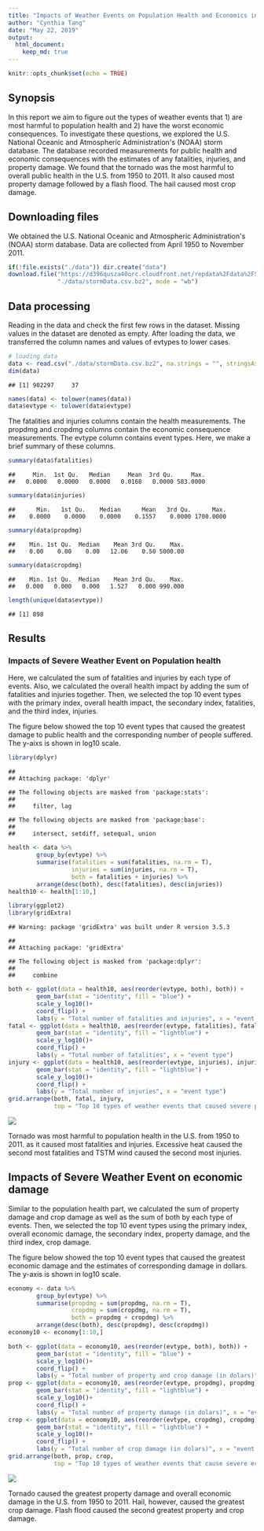 ```yaml
---
title: "Impacts of Weather Events on Population Health and Economics in the U.S."
author: "Cynthia Tang"
date: "May 22, 2019"
output: 
  html_document:
    keep_md: true
---
```



```r
knitr::opts_chunk$set(echo = TRUE)
```

## Synopsis

In this report we aim to figure out the types of weather events that 1) are most
harmful to population health and 2) have the worst economic consequences. To 
investigate these questions, we explored 
the U.S. National Oceanic and Atmospheric Administration's (NOAA) storm database. 
The database recorded measurements for public health and economic consequences with
the estimates of any fatalities, injuries, and property damage.
We found that the tornado was the most harmful to overall public health in the U.S. from
1950 to 2011. It also caused most property damage followed by a flash flood. 
The hail caused most crop damage.

## Downloading files

We obtained the U.S. National Oceanic and Atmospheric Administration's (NOAA) 
storm database. Data are collected from April 1950 to November 2011.


```r
if(!file.exists("./data")) dir.create("data")
download.file("https://d396qusza40orc.cloudfront.net/repdata%2Fdata%2FStormData.csv.bz2",
              "./data/stormData.csv.bz2", mode = "wb")
```

## Data processing

Reading in the data and check the first few rows in the dataset. Missing values 
in the dataset are denoted as empty. After loading the data, we transferred the 
column names and values of evtypes to lower cases.


```r
# loading data
data <- read.csv("./data/stormData.csv.bz2", na.strings = "", stringsAsFactors = FALSE)
dim(data)
```

```
## [1] 902297     37
```

```r
names(data) <- tolower(names(data))
data$evtype <- tolower(data$evtype)
```

The fatalities and injuries columns contain the health measurements. The propdmg
and cropdmg columns contain the economic consequence measurements. The evtype 
column contains event types. Here, we make a brief summary of these columns.


```r
summary(data$fatalities)
```

```
##     Min.  1st Qu.   Median     Mean  3rd Qu.     Max. 
##   0.0000   0.0000   0.0000   0.0168   0.0000 583.0000
```

```r
summary(data$injuries)
```

```
##      Min.   1st Qu.    Median      Mean   3rd Qu.      Max. 
##    0.0000    0.0000    0.0000    0.1557    0.0000 1700.0000
```

```r
summary(data$propdmg)
```

```
##    Min. 1st Qu.  Median    Mean 3rd Qu.    Max. 
##    0.00    0.00    0.00   12.06    0.50 5000.00
```

```r
summary(data$cropdmg)
```

```
##    Min. 1st Qu.  Median    Mean 3rd Qu.    Max. 
##   0.000   0.000   0.000   1.527   0.000 990.000
```

```r
length(unique(data$evtype))
```

```
## [1] 898
```

## Results

### Impacts of Severe Weather Event on Population health

Here, we calculated the sum of fatalities and injuries by each type of events.
Also, we calculated the overall health impact by adding the sum of fatalities and 
injuries together. Then, we selected the top 10 event types with the primary index,
overall health impact, the secondary index, fatalities, and the third index, injuries.  

The figure below showed the top 10 event types that caused the greatest damage to
public health and the corresponding number of people suffered. 
The y-aixs is shown in log10 scale.


```r
library(dplyr)
```

```
## 
## Attaching package: 'dplyr'
```

```
## The following objects are masked from 'package:stats':
## 
##     filter, lag
```

```
## The following objects are masked from 'package:base':
## 
##     intersect, setdiff, setequal, union
```

```r
health <- data %>%
        group_by(evtype) %>%
        summarise(fatalities = sum(fatalities, na.rm = T), 
                  injuries = sum(injuries, na.rm = T),
                  both = fatalities + injuries) %>%
        arrange(desc(both), desc(fatalities), desc(injuries))
health10 <- health[1:10,]

library(ggplot2)
library(gridExtra)
```

```
## Warning: package 'gridExtra' was built under R version 3.5.3
```

```
## 
## Attaching package: 'gridExtra'
```

```
## The following object is masked from 'package:dplyr':
## 
##     combine
```

```r
both <- ggplot(data = health10, aes(reorder(evtype, both), both)) + 
        geom_bar(stat = "identity", fill = "blue") +
        scale_y_log10()+
        coord_flip() +
        labs(y = "Total number of fatalities and injuries", x = "event type") 
fatal <- ggplot(data = health10, aes(reorder(evtype, fatalities), fatalities)) + 
        geom_bar(stat = "identity", fill = "lightblue") +
        scale_y_log10()+
        coord_flip() +
        labs(y = "Total number of fatalities", x = "event type") 
injury <- ggplot(data = health10, aes(reorder(evtype, injuries), injuries)) +
        geom_bar(stat = "identity", fill = "lightblue") +
        scale_y_log10()+
        coord_flip() +
        labs(y = "Total number of injuries", x = "event type") 
grid.arrange(both, fatal, injury, 
             top = "Top 10 types of weather events that caused severe population health problems")
```

![](stormData_files/figure-html/health-1.png)<!-- -->

Tornado was most harmful to population health in the U.S. from 1950 to 
2011. as it caused most fatalities and injuries. 
Excessive heat caused the second most fatalities and TSTM wind
caused the second most injuries.

## Impacts of Severe Weather Event on economic damage

Similar to the population health part, we calculated the sum of property 
damage and crop damage as well as the sum of both by each type of events.
Then, we selected the top 10 event types using the primary index,
overall economic damage, the secondary index, property damage, and the third 
index, crop damage.  

The figure below showed the top 10 event types that caused the greatest economic 
damage and the estimates of corresponding damage in dollars. 
The y-axis is shown in log10 scale.


```r
economy <- data %>%
        group_by(evtype) %>%
        summarise(propdmg = sum(propdmg, na.rm = T), 
                  cropdmg = sum(cropdmg, na.rm = T),
                  both = propdmg + cropdmg) %>%
        arrange(desc(both), desc(propdmg), desc(cropdmg))
economy10 <- economy[1:10,]

both <- ggplot(data = economy10, aes(reorder(evtype, both), both)) + 
        geom_bar(stat = "identity", fill = "blue") +
        scale_y_log10()+
        coord_flip() +
        labs(y = "Total number of property and crop damage (in dolars)", x = "event type")
prop <- ggplot(data = economy10, aes(reorder(evtype, propdmg), propdmg)) + 
        geom_bar(stat = "identity", fill = "lightblue") +
        scale_y_log10()+
        coord_flip() +
        labs(y = "Total number of property damage (in dolars)", x = "event type") 
crop <- ggplot(data = economy10, aes(reorder(evtype, cropdmg), cropdmg)) +
        geom_bar(stat = "identity", fill = "lightblue") +
        scale_y_log10()+
        coord_flip() +
        labs(y = "Total number of crop damage (in dolars)", x = "event type") 
grid.arrange(both, prop, crop,
             top = "Top 10 types of weather events that cause severe economic problems")
```

![](stormData_files/figure-html/economy-1.png)<!-- -->

Tornado caused the greatest property damage and overall economic damage in the U.S. 
from 1950 to 2011. Hail, however, caused the greatest crop damage. Flash flood 
caused the second greatest property and crop damage.
